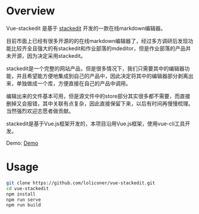 # Overview

Vue-stackedit 是基于 [stackedit](https://stackedit.io) 开发的一款在线markdown编辑器。

目前市面上已经有很多开源的的在线markdown编辑器了，经过多方调研后发现功能比较齐全且强大的有stackedit和作业部落的mdeditor，但是作业部落的产品并未开源，因为决定采用stackedit。

stackedit是一个完整的网站产品，但是很多情况下，我们只需要其中的编辑器功能，并且希望能方便地集成到自己的产品中，因此决定将其中的编辑器部分剥离出来，单独做成一个库，方便直接在自己的产品中调用。

编辑出来的文件基本可用，但是源文件中的store部分其实很多都不需要，而直接删掉又会报错，其中关联有点复杂，因此直接保留下来，以后有时间再慢慢梳理。当然强烈欢迎志愿者做贡献。

stackedit是基于Vue.js框架开发的，本项目沿用Vue.js框架，使用vue-cli工具开发。

Demo: [Demo](https://www.yikeyong.com/spa/vue-stackedit.html)

# Usage

```bash
git clone https://github.com/loliconer/vue-stackedit.git
cd vue-stackedit
npm install
npm run serve
npm run build
```